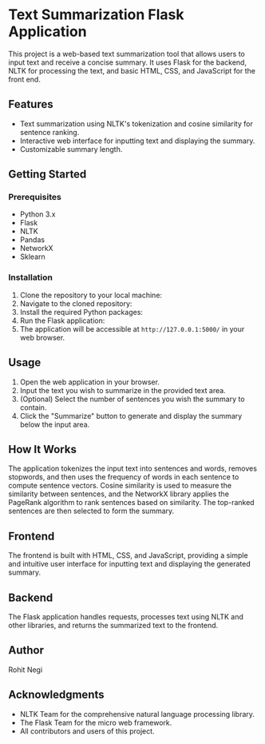 # Text Summarization Flask Application

This project is a web-based text summarization tool that allows users to input text and receive a concise summary. It uses Flask for the backend, NLTK for processing the text, and basic HTML, CSS, and JavaScript for the front end.

## Features

- Text summarization using NLTK's tokenization and cosine similarity for sentence ranking.
- Interactive web interface for inputting text and displaying the summary.
- Customizable summary length.

## Getting Started

### Prerequisites

- Python 3.x
- Flask
- NLTK
- Pandas
- NetworkX
- Sklearn

### Installation

1. Clone the repository to your local machine:
2. Navigate to the cloned repository:
3. Install the required Python packages:
4. Run the Flask application:
5. The application will be accessible at `http://127.0.0.1:5000/` in your web browser.

## Usage

1. Open the web application in your browser.
2. Input the text you wish to summarize in the provided text area.
3. (Optional) Select the number of sentences you wish the summary to contain.
4. Click the "Summarize" button to generate and display the summary below the input area.

## How It Works

The application tokenizes the input text into sentences and words, removes stopwords, and then uses the frequency of words in each sentence to compute sentence vectors. Cosine similarity is used to measure the similarity between sentences, and the NetworkX library applies the PageRank algorithm to rank sentences based on similarity. The top-ranked sentences are then selected to form the summary.

## Frontend

The frontend is built with HTML, CSS, and JavaScript, providing a simple and intuitive user interface for inputting text and displaying the generated summary.

## Backend

The Flask application handles requests, processes text using NLTK and other libraries, and returns the summarized text to the frontend.

## Author
Rohit Negi

## Acknowledgments

- NLTK Team for the comprehensive natural language processing library.
- The Flask Team for the micro web framework.
- All contributors and users of this project.
